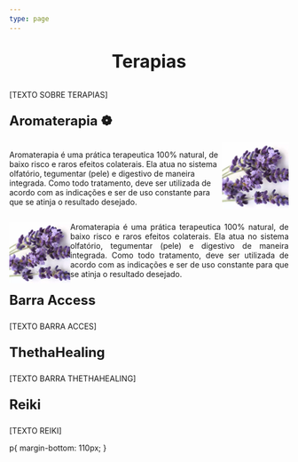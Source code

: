 ```yaml
---
type: page
---
```



<p style=" font-size:24pt; font-weight:bold; text-align:center "> Terapias </p> 


[TEXTO SOBRE TERAPIAS]

<p style=" font-size:18pt; font-weight:bold; "> Aromaterapia   &#10049;</p> 


<div style="display:left; flex-direction:column">
    <div style="display:flex; justify-content: space-between;">
        <p>
            Aromaterapia é uma prática terapeutica 100% natural, de baixo risco e raros efeitos colaterais. Ela atua no sistema olfatório, tegumentar (pele) e digestivo de maneira integrada. Como todo tratamento, deve ser utilizada de acordo com as indicações e ser de uso constante para que se atinja o resultado desejado.
        </p>
        <img width="120" height="120" src="https://raw.githubusercontent.com/CONEXAOSHANTY/conexaoshanty.github.io/master/imagens/imagem_lavanda.png">
 </div>

<p style="text-align:justify"> <img style="float:left" width="110" height="110" src="https://raw.githubusercontent.com/CONEXAOSHANTY/conexaoshanty.github.io/master/imagens/imagem_lavanda.png">
Aromaterapia é uma prática terapeutica 100% natural, de baixo risco e raros efeitos colaterais. Ela atua no sistema olfatório, tegumentar (pele) e digestivo de maneira integrada. Como todo tratamento, deve ser utilizada de acordo com as indicações e ser de uso constante para que se atinja o resultado desejado.
</p>



<p style=" font-size:18pt; font-weight:bold;"> Barra Access </p> 

<p> [TEXTO BARRA ACCES] </p> 

<p style=" font-size:18pt; font-weight:bold; "> ThethaHealing </p>

<p> [TEXTO BARRA THETHAHEALING] </p> 

<p style=" font-size:18pt; font-weight:bold; ">  Reiki </p> 


<p> [TEXTO REIKI] </p> 


p{
  margin-bottom: 110px;
}
